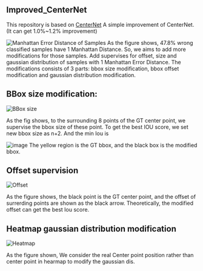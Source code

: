 ## Improved_CenterNet
This repository is based on [CenterNet](https://github.com/xingyizhou/CenterNet)
A simple improvement of CenterNet. (It can get 1.0%~1.2% improvement)

![Manhattan Error Distance of Samples](https://user-images.githubusercontent.com/45850504/112993240-8eff8180-919b-11eb-9f76-07d95dfa992f.png "Manhattan Error Distance of Samples")
As the figure shows, 47.8% wrong classified samples have 1 Manhattan Distance. So, we aims to add more modifications for those samples.
Add supervises for offset, size and gaussian distribution of samples with 1 Manhattan Error Distance.
The modifications consists of 3 parts: bbox size modification, bbox offset modification and gaussian distribution modification.
## BBox size modification:
![BBox size](https://user-images.githubusercontent.com/45850504/112994876-45b03180-919d-11eb-9744-f0bf07f875b8.png "BBox size")

As the fig shows, to the surrounding 8 points of the GT center point, we supervise the bbox size of these point. To get the best IOU score, we set new bbox size as n+2. And the min Iou is 

![image](https://user-images.githubusercontent.com/45850504/112995296-a8a1c880-919d-11eb-8e11-d7c8de60a4ad.png)
The yellow region is the GT bbox, and the black box is the modified bbox.

## Offset supervision
![Offset](https://user-images.githubusercontent.com/45850504/112995464-d6870d00-919d-11eb-97d2-90d1443c3e52.png "Offset")

As the figure shows, the black point is the GT center point, and the offset of surrerding points are shown as the black arrow. Theoretically, the modified offset can get the best Iou score.

## Heatmap gaussian distribution modification

![Heatmap](https://user-images.githubusercontent.com/45850504/112995895-472e2980-919e-11eb-93ed-a51ca4a55cb4.png "Heatmap")

As the figure shown, We consider the real Center point position rather than center point in hearmap to modify the gaussian dis.






